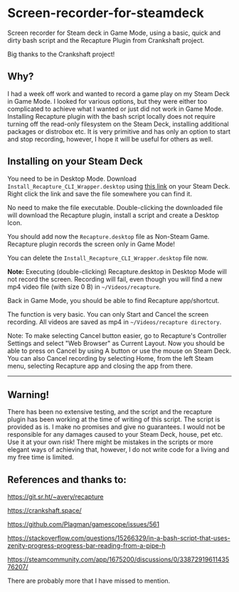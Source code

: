 # Screen-recorder-for-steamdeck
Screen recorder for Steam deck in Game Mode, using a basic, quick and dirty bash script and the Recapture Plugin from Crankshaft project.

Big thanks to the Crankshaft project!


## Why?

I had a week off work and wanted to record a game play on my Steam Deck in Game Mode. I looked for various options, but they were either too complicated to achieve what I wanted or just did not work in Game Mode. Installing Recapture plugin with the bash script locally does not require turning off the read-only filesystem on the Steam Deck, installing additional packages or distrobox etc. It is very primitive and has only an option to start and stop recording, however, I hope it will be useful for others as well.


## Installing on your Steam Deck

You need to be in Desktop Mode.
Download `Install_Recapture_CLI_Wrapper.desktop` using [this link](https://raw.githubusercontent.com/m-rzb/Screen-recorder-for-steamdeck/testing/Install%20Recapture%20CLI%20Wrapper.desktop) on your Steam Deck. Right click the link and save the file somewhere you can find it. 

No need to make the file executable. Double-clicking the downloaded file will download the Recapture plugin, install a script and create a Desktop Icon. 

You should add now the `Recapture.desktop` file as Non-Steam Game. Recapture plugin records the screen only in Game Mode!

You can delete the `Install_Recapture_CLI_Wrapper.desktop` file now.

**Note:** Executing (double-clicking) Recapture.desktop in Desktop Mode will not record the screen. Recording will fail, even though you will find a new mp4 video file (with size 0 B) in `~/Videos/recapture`.

Back in Game Mode, you should be able to find Recapture app/shortcut. 

The function is very basic. You can only Start and Cancel the screen recording. All videos are saved as mp4 in `~/Videos/recapture directory`.

Note: To make selecting Cancel button easier, go to Recapture's Controller Settings and select "Web Browser" as Current Layout. Now you should be able to press on Cancel by using A button or use the mouse on Steam Deck. You can also Cancel recording by selecting Home, from the left Steam menu, selecting Recapture app and closing the app from there.


------------
 
## Warning!

There has been no extensive testing, and the script and the recapture plugin has been working at the time of writing of this script. The script is provided as is. I make no promises and give no guarantees. I would not be responsible for any damages caused to your Steam Deck, house, pet etc. Use it at your own risk!
There might be mistakes in the scripts or more elegant ways of achieving that, however, I do not write code for a living and my free time is limited.


## References and thanks to:

https://git.sr.ht/~avery/recapture

https://crankshaft.space/

https://github.com/Plagman/gamescope/issues/561

https://stackoverflow.com/questions/15266329/in-a-bash-script-that-uses-zenity-progress-progress-bar-reading-from-a-pipe-h

https://steamcommunity.com/app/1675200/discussions/0/3387291961143576207/


There are probably more that I have missed to mention.
